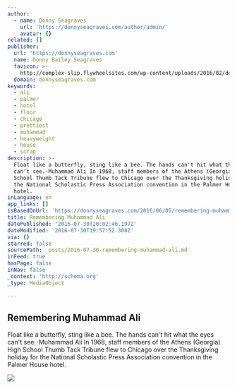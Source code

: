 ```yaml
---
author:
  - name: Donny Seagraves
    url: 'https://donnyseagraves.com/author/admin/'
    avatar: {}
related: []
publisher:
  url: 'https://donnyseagraves.com'
  name: Donny Bailey Seagraves
  favicon: >-
    http://complex-slip.flywheelsites.com/wp-content/uploads/2016/02/donnyflavicon5292011.png
  domain: donnyseagraves.com
keywords:
  - ali
  - palmer
  - hotel
  - floor
  - chicago
  - prettiest
  - muhammad
  - heavyweight
  - house
  - scrap
description: >-
  Float like a butterfly, sting like a bee. The hands can't hit what the eyes
  can't see.-Muhammad Ali In 1968, staff members of the Athens (Georgia) High
  School Thumb Tack Tribune flew to Chicago over the Thanksgiving holiday for
  the National Scholastic Press Association convention in the Palmer House
  hotel.
inLanguage: en
app_links: []
isBasedOnUrl: 'https://donnyseagraves.com/2016/06/05/remembering-muhammad-ali/'
title: Remembering Muhammad Ali
datePublished: '2016-07-30T20:02:46.197Z'
dateModified: '2016-07-30T19:57:52.308Z'
via: {}
starred: false
sourcePath: _posts/2016-07-30-remembering-muhammad-ali.md
inFeed: true
hasPage: false
inNav: false
_context: 'http://schema.org'
_type: MediaObject

---
```

<article style=""><h1>Remembering Muhammad Ali</h1><p>Float like a butterfly, sting like a bee. The hands can't hit what the eyes can't see.-Muhammad Ali In 1968, staff members of the Athens (Georgia) High School Thumb Tack Tribune flew to Chicago over the Thanksgiving holiday for the National Scholastic Press Association convention in the Palmer House hotel.</p><img src="https://i1.wp.com/donnyseagraves.com/wp-content/uploads/2016/06/palmerhouse-184x300.jpg?resize=184%2C300" /></article>